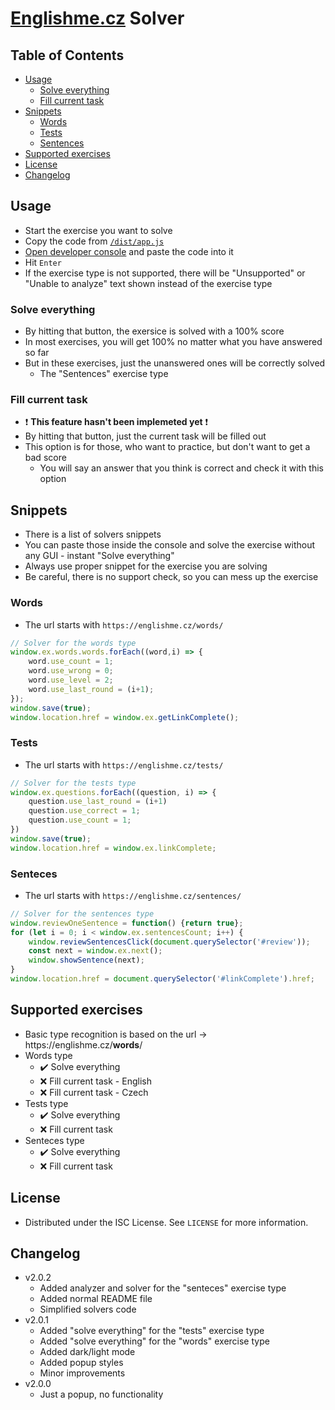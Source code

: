 # [Englishme.cz](https://englishme.cz) Solver
## Table of Contents
* [Usage](#usage)
  * [Solve everything](#solve-everything)
  * [Fill current task](#fill-current-task)
* [Snippets](#snippets)
  * [Words](#words)
  * [Tests](#tests)
  * [Sentences](#sentences)
* [Supported exercises](#exercise-support)
* [License](#license)
* [Changelog](#changelog)

## Usage
* Start the exercise you want to solve
* Copy the code from [`/dist/app.js`](https://github.com/vojtechsanda/englishme-solver/blob/master/dist/app.js#L1)
* [Open developer console](https://webmasters.stackexchange.com/questions/8525/how-do-i-open-the-javascript-console-in-different-browsers#answer-77337) and paste the code into it
* Hit `Enter`
* If the exercise type is not supported, there will be "Unsupported" or "Unable to analyze" text shown instead of the exercise type

### Solve everything
* By hitting that button, the exersice is solved with a 100% score
* In most exercises, you will get 100% no matter what you have answered so far
* But in these exercises, just the unanswered ones will be correctly solved
  * The "Sentences" exercise type

### Fill current task
* :exclamation: **This feature hasn't been implemeted yet** :exclamation:
* By hitting that button, just the current task will be filled out
* This option is for those, who want to practice, but don't want to get a bad score
  * You will say an answer that you think is correct and check it with this option

## Snippets
* There is a list of solvers snippets
* You can paste those inside the console and solve the exercise without any GUI - instant "Solve everything"
* Always use proper snippet for the exercise you are solving
* Be careful, there is no support check, so you can mess up the exercise

### Words
* The url starts with `https://englishme.cz/words/`
```javascript
// Solver for the words type
window.ex.words.words.forEach((word,i) => {
    word.use_count = 1;
    word.use_wrong = 0;
    word.use_level = 2;
    word.use_last_round = (i+1);
});
window.save(true);
window.location.href = window.ex.getLinkComplete();
```
### Tests
* The url starts with `https://englishme.cz/tests/`
```javascript
// Solver for the tests type
window.ex.questions.forEach((question, i) => {
    question.use_last_round = (i+1)
    question.use_correct = 1;
    question.use_count = 1;
})
window.save(true);
window.location.href = window.ex.linkComplete;
```
### Senteces
* The url starts with `https://englishme.cz/sentences/`
```javascript
// Solver for the sentences type
window.reviewOneSentence = function() {return true};
for (let i = 0; i < window.ex.sentencesCount; i++) {
    window.reviewSentencesClick(document.querySelector('#review'));
    const next = window.ex.next();
    window.showSentence(next);
}
window.location.href = document.querySelector('#linkComplete').href;
```

## Supported exercises
* Basic type recognition is based on the url -> ht<span>tps://englishme.cz/**words**/
* Words type
  * :heavy_check_mark: Solve everything
  * :x: Fill current task - English
  * :x: Fill current task - Czech
* Tests type
  * :heavy_check_mark: Solve everything
  * :x: Fill current task
* Senteces type
  * :heavy_check_mark: Solve everything
  * :x: Fill current task

## License
* Distributed under the ISC License. See `LICENSE` for more information.

## Changelog
* v2.0.2
  * Added analyzer and solver for the "senteces" exercise type
  * Added normal README file
  * Simplified solvers code
* v2.0.1
  * Added "solve everything" for the "tests" exercise type
  * Added "solve everything" for the "words" exercise type
  * Added dark/light mode
  * Added popup styles
  * Minor improvements
* v2.0.0
  * Just a popup, no functionality